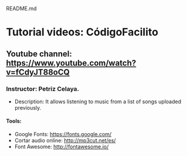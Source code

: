 README.md

# Tutorial videos: CódigoFacilito
## Youtube channel: https://www.youtube.com/watch?v=fCdyJT88oCQ
### Instructor: Petriz Celaya.
* Description: It allows listening to music from a list of songs uploaded previously.

#### Tools:
* Google Fonts: https://fonts.google.com/
* Cortar audio online: http://mp3cut.net/es/
* Font Awesome: http://fontawesome.io/
